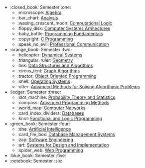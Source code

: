<ul>
  <li>:closed_book: Semester :one:
    <ul>
        <li>
            :microscope: <a href="1st Semester/Algebra">Algebra</a>
        </li>
        <li>
            :bar_chart: <a href="1st Semester/Analysis">Analysis</a>
        </li>
        <li>
            :waxing_crescent_moon: <a href="1st Semester/Computational Logic">Computational Logic</a>
        </li>
        <li>
            :floppy_disk: <a href="1st Semester/Computer Systems Architecture">Computer Systems Arhitectures</a>
        </li>
        <li>
            :baby_bottle: <a href="1st Semester/Programming Fundamentals">Programming Fundamentals</a>
        </li>
        <li>
            :copyright: <a href="1st Semester/C Programming">C Programming</a>
        </li>
	  <li>
            :speak_no_evil: <a href="1st Semester/Professional Communication">Professional Communication</a>
        </li>
    </ul>
  </li>
  <li>:orange_book: Semester :two:
    <ul>
        <li>
            :helicopter: <a href="2nd Semester/Dynamical Systems">Dynamical Systems</a>
        </li>
        <li>
            :triangular_ruler: <a href="2nd Semester/Geometry">Geometry</a>
        </li>
        <li>
            :link: <a href="2nd Semester/Data Structures and Algorithms">Data Structures and Algorithms</a>
        </li>
        <li>
            :circus_tent: <a href="2nd Semester/Graph Algorithms">Graph Algorithms</a>
        </li>
        <li>
            :tractor: <a href="2nd Semester/Object-Oriented Programming">Object Oriented Programming</a>
        </li>
        <li>
            :shell: <a href="2nd Semester/Operating Systems">Operating Systems</a>
        </li>
        <li>
            :otter: <a href="2nd Semester/Advanced Methods for Solving Algorithmic Problems">Advanced Methods for Solving Algorithmic Problems</a>
        </li>
    </ul>
  </li>
  <li>:ledger: Semester :three:
    <ul>
        <li>
            :slot_machine: <a href="3rd Semester/Probability Theory and Statistics">Probability Theory and Statistics</a>
        </li>
        <li>
            :compass: <a href="3rd Semester/Advanced Programming Methods">Advanced Programming Methods</a>
        </li>
        <li>
            :world_map: <a href="3rd Semester/Computer Networks">Computer Networks</a>
        </li>
        <li>
            :card_index_dividers: <a href="3rd Semester/Databases">Databases</a>
        </li>
        <li>
            :knot: <a href="3rd Semester/Functional and Logic Programming">Functional and Logic Programming</a>
        </li>
    </ul>
  </li>
  <li>:green_book: Semester :four:
    <ul>
        <li>
            :dna: <a href="4th Semester/Artificial Intelligence">Artificial Intelligence</a>
        </li>
        <li>
            :card_file_box: <a href="4th Semester/Database Management Systems">Database Management Systems</a>
        </li>
        <li>
            :zap: <a href="4th Semester/Software Engineering">Software Engineering</a>
        </li>
        <li>
            :art: <a href="4th Semester/Systems for Design and Implementation">Systems for Design and Implementation</a>
        </li>
        <li>
            :spider_web: <a href="4th Semester/Web Programming">Web Programming</a>
        </li>
    </ul>
  </li>
  <li>:blue_book: Semester :five:
  </li>
  <li>:notebook: Semester :six:
  </li>
</ul>